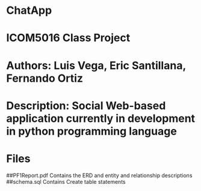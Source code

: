 # ChatApp
# ICOM5016 Class Project
# Authors: Luis Vega, Eric Santillana, Fernando Ortiz
# Description: Social Web-based application currently in development in python programming language
# Files
##PF1Report.pdf
Contains the ERD and entity and relationship descriptions
##schema.sql
Contains Create table statements
